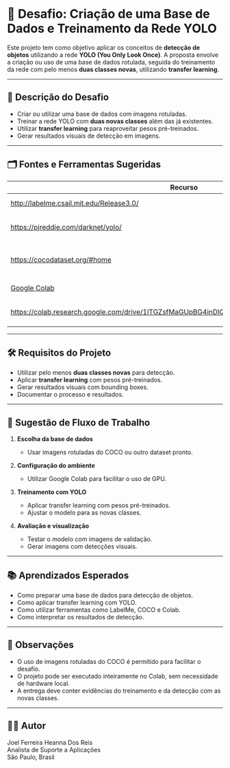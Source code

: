 # 🧠 Desafio: Criação de uma Base de Dados e Treinamento da Rede YOLO

Este projeto tem como objetivo aplicar os conceitos de **detecção de objetos** utilizando a rede **YOLO (You Only Look Once)**. A proposta envolve a criação ou uso de uma base de dados rotulada, seguida do treinamento da rede com pelo menos **duas classes novas**, utilizando **transfer learning**.

---

## 🎯 Descrição do Desafio

- Criar ou utilizar uma base de dados com imagens rotuladas.
- Treinar a rede YOLO com **duas novas classes** além das já existentes.
- Utilizar **transfer learning** para reaproveitar pesos pré-treinados.
- Gerar resultados visuais de detecção em imagens.

---

## 🗂️ Fontes e Ferramentas Sugeridas

| Recurso | Finalidade |
|--------|------------|
| http://labelme.csail.mit.edu/Release3.0/ | Rotulagem manual de imagens |
| https://pjreddie.com/darknet/yolo/ | Rede original YOLO para treinamento local |
| https://cocodataset.org/#home | Base de dados pública com imagens já rotuladas |
| [Google Colab](https://colab.research.google.com/) | Ambienteinamento com GPU |
| https://colab.research.google.com/drive/1lTGZsfMaGUpBG4inDIQwIJVW476ibXk_#scrollTo=j0t221djS1Gk | Exemplo de uso de YOLO com transfer learning |

---

## 🛠️ Requisitos do Projeto

- Utilizar pelo menos **duas classes novas** para detecção.
- Aplicar **transfer learning** com pesos pré-treinados.
- Gerar resultados visuais com bounding boxes.
- Documentar o processo e resultados.

---

## 🧪 Sugestão de Fluxo de Trabalho

1. **Escolha da base de dados**  
   - Usar imagens rotuladas do COCO ou outro dataset pronto.

2. **Configuração do ambiente**  
   - Utilizar Google Colab para facilitar o uso de GPU.

3. **Treinamento com YOLO**  
   - Aplicar transfer learning com pesos pré-treinados.
   - Ajustar o modelo para as novas classes.

4. **Avaliação e visualização**  
   - Testar o modelo com imagens de validação.
   - Gerar imagens com detecções visuais.

---

## 📚 Aprendizados Esperados

- Como preparar uma base de dados para detecção de objetos.
- Como aplicar transfer learning com YOLO.
- Como utilizar ferramentas como LabelMe, COCO e Colab.
- Como interpretar os resultados de detecção.

---

## 📌 Observações

- O uso de imagens rotuladas do COCO é permitido para facilitar o desafio.
- O projeto pode ser executado inteiramente no Colab, sem necessidade de hardware local.
- A entrega deve conter evidências do treinamento e da detecção com as novas classes.

---

## 👨‍💻 Autor

Joel Ferreira Heanna Dos Reis  
Analista de Suporte a Aplicações  
São Paulo, Brasil
